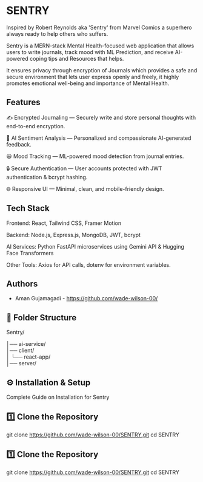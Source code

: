 
# SENTRY

Inspired by Robert Reynolds aka 'Sentry' from Marvel Comics a superhero always ready to help others who suffers.

Sentry is a MERN-stack Mental Health-focused web application that allows users to write journals, track mood with ML Prediction, and receive AI-powered coping tips and Resources that helps.

It ensures privacy through encryption of Journals which provides a safe and secure environment that lets user express openly and freely, it highly promotes emotional well-being and importance of Mental Health.


## Features

✍️ Encrypted Journaling — Securely write and store personal thoughts with end-to-end encryption.

🤖 AI Sentiment Analysis — Personalized and compassionate AI-generated feedback.

😃 Mood Tracking — ML-powered mood detection from journal entries.

🔒 Secure Authentication — User accounts protected with JWT authentication & bcrypt hashing.

🌐 Responsive UI — Minimal, clean, and mobile-friendly design.


## Tech Stack
Frontend: React, Tailwind CSS, Framer Motion

Backend: Node.js, Express.js, MongoDB, JWT, bcrypt

AI Services: Python FastAPI microservices using Gemini API & Hugging Face Transformers

Other Tools: Axios for API calls, dotenv for environment variables.
## Authors

- Aman Gujamagadi - https://github.com/wade-wilson-00/


## 📂 Folder Structure
Sentry/

│── ai-service/      
│── client/          
│   └── react-app/   
│── server/          
      

## ⚙️ Installation & Setup 
Complete Guide on Installation for Sentry
## 1️⃣ Clone the Repository
git clone https://github.com/wade-wilson-00/SENTRY.git
cd SENTRY
## 1️⃣ Clone the Repository
git clone https://github.com/wade-wilson-00/SENTRY.git
cd SENTRY
